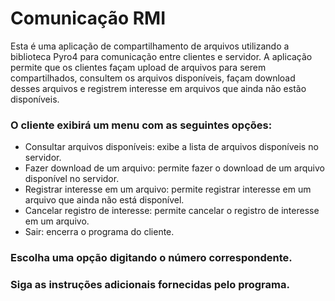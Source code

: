 # Comunicação RMI

Esta é uma aplicação de compartilhamento de arquivos utilizando a biblioteca Pyro4 para comunicação entre clientes e servidor.
A aplicação permite que os clientes façam upload de arquivos para serem compartilhados, consultem os arquivos disponíveis, 
façam download desses arquivos e registrem interesse em arquivos que ainda não estão disponíveis.

### O cliente exibirá um menu com as seguintes opções:
- Consultar arquivos disponíveis: exibe a lista de arquivos disponíveis no servidor.
- Fazer download de um arquivo: permite fazer o download de um arquivo disponível no servidor.
- Registrar interesse em um arquivo: permite registrar interesse em um arquivo que ainda não está disponível.
- Cancelar registro de interesse: permite cancelar o registro de interesse em um arquivo.
- Sair: encerra o programa do cliente.
### Escolha uma opção digitando o número correspondente.
### Siga as instruções adicionais fornecidas pelo programa.

